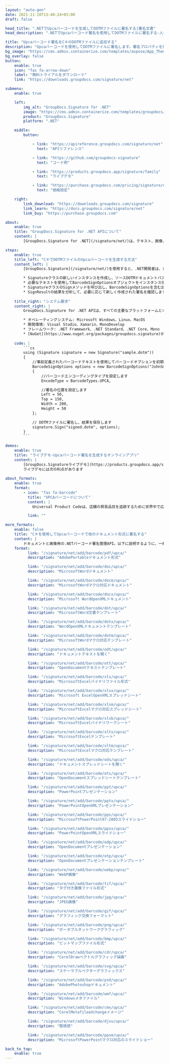 ```yaml
---
layout: "auto-gen"
date: 2021-11-10T13:40:24+03:00
draft: false

head_title: ".NETでUpcaバーコードを生成してDOTMファイルに署名する|署名文書"
head_description: ".NETでUpcaバーコード署名を使用してDOTMファイルに署名する-人気のあるビジネスドキュメントや画像ファイル形式にバーコードを追加します."

title: "Upcaバーコード署名をC＃のDOTMファイルに追加する"
description: "Upcaバーコードを使用してDOTMファイルに署名します。署名プロパティを操作し、ニーズに合ったドキュメント内で高度な署名オプションを設定します."
bg_image: "https://cms.admin.containerize.com/templates/aspose/App_Themes/V3/images/bg/header1.png"
bg_overlay: false
button:
    enable: true
    icon: "fas fa-arrow-down"
    label: "無料トライアルをダウンロード"
    link: "https://downloads.groupdocs.com/signature/net"

submenu:
    enable: true

    left:
        img_alt: "GroupDocs.Signature for .NET"
        image: "https://cms.admin.containerize.com/templates/groupdocs/images/product-logos/90x90-noborder/groupdocs-signature-net.png"
        product: "GroupDocs.Signature"
        platform: ".NET"

    middle:
        button:

            - link: "https://apireference.groupdocs.com/signature/net"
              text: "APIリファレンス"

            - link: "https://github.com/groupdocs-signature"
              text: "コード例"

            - link: "https://products.groupdocs.app/signature/family"
              text: "ライブデモ"

            - link: "https://purchase.groupdocs.com/pricing/signature/net"
              text: "価格設定"

    right:
        link_download: "https://downloads.groupdocs.com/signature"
        link_learn: "https://docs.groupdocs.com/signature/net"
        link_buy: "https://purchase.groupdocs.com"

about:
    enable: true
    title: "GroupDocs.Signature for .NET APIについて"
    content: |
        [GroupDocs.Signature for .NET](/signature/net/)は、テキスト、画像、バーコード、スタンプ、フォームフィールド、QRコード、メタデータなどのさまざまな署名タイプを使用してデジタルドキュメントに電子署名するネイティブ.NETAPIです。ユーザーは、PDF、Microsoft Word、Excelワークシート、PowerPointプレゼンテーション、Adobe Photoshop、メタファイル、および画像ファイル形式内のデジタル署名を追加、編集、検証、削除、および検索でき、必要に応じて署名プロパティをカスタマイズするための追加サポートがあります。

steps:
    enable: true
    title_left: "C＃でDOTMファイルのUpcaバーコードを生成する方法"
    content_left: |
        [GroupDocs.Signature](/signature/net/)を使用すると、.NET開発者は、いくつかの簡単な手順を実行することで、アプリケーション内のDOTMファイルにUpcaバーコードを簡単に追加できます。

        * Signatureクラスの新しいインスタンスを作成し、ソースDOTMドキュメントパスをコンストラクターパラメーターとして渡します。
        * 必要なテキストを使用してBarcodeSignOptionsオブジェクトをインスタンス化し、EncodeTypeプロパティをUPCAに設定します。
        * SignatureクラスのSignメソッドを呼び出し、BarcodeSignOptionsを含む出力DOTMファイル名を渡します。
        * SignResultの結果を分析して、必要に応じて新しく作成された署名を確認します。
        
    title_right: "システム要求"
    content_right: |
        GroupDocs.Signature for .NET APIは、すべての主要なプラットフォームとオペレーティングシステムでサポートされています。以下のコードを実行する前に、システムに次の前提条件がインストールされていることを確認してください。

        * オペレーティングシステム: Microsoft Windows、Linux、MacOS
        * 開発環境: Visual Studio、Xamarin、MonoDevelop
        * フレームワーク: .NET Framework、.NET Standard、.NET Core、Mono
        * [NuGet](https://www.nuget.org/packages/groupdocs.signature)からGroupDocs.Signaturefor.NETの最新バージョンをダウンロードします
        
    code: |
        ```cs
        using (Signature signature = new Signature("sample.dotm"))
        {
            //事前定義されたバーコードテキストを使用してバーコードオプションを初期化します
            BarcodeSignOptions options = new BarcodeSignOptions("JohnSmith")
            {
                //バーコードエンコーディングタイプを設定します
                EncodeType = BarcodeTypes.UPCA,

                //署名の位置を設定します
                Left = 50,
                Top = 150,
                Width = 200,
                Height = 50
            };

            // DOTMファイルに署名し、結果を保存します 
            signature.Sign("signed.dotm", options);
        }
        ```
        
demos:
    enable: true
    title: "ライブデモ-Upcaバーコード署名を生成するオンラインアプリ"
    content: |
        [GroupDocs.Signatureライブデモ](https://products.groupdocs.app/signature/family)サイトにアクセスして、今すぐUPcaバーコードをDOTMファイルに追加してください。  
        ライブデモには次の利点があります
        
about_formats:
    enable: true
    format:
        - icon: "fas fa-barcode"
          title: "UPCAバーコードについて"
          content: |
            Universal Product Codeは、店舗の貿易品目を追跡するために世界中で広く使用されているバーコード記号です。

          link: ""

more_formats:
    enable: false
    title: "C＃を使用してUpcaバーコードで他のドキュメント形式に署名する"
    content: |
        ドキュメントと画像用の.NETバーコード署名管理API。以下に説明するように、一般的なファイル形式のいくつかにバーコード署名を追加します。
    format: 
          link: "/signature/net/add/barcode/pdf/upca/"
          description: "AdobePortableドキュメント形式"

          link: "/signature/net/add/barcode/doc/upca/"
          description: "MicrosoftWordドキュメント"

          link: "/signature/net/add/barcode/docm/upca/"
          description: "MicrosoftWordマクロ対応ドキュメント"

          link: "/signature/net/add/barcode/docx/upca/"
          description: "Microsoft WordOpenXMLドキュメント"

          link: "/signature/net/add/barcode/dot/upca/"
          description: "MicrosoftWord文書テンプレート"

          link: "/signature/net/add/barcode/dotx/upca/"
          description: "WordOpenXMLドキュメントテンプレート"

          link: "/signature/net/add/barcode/dotm/upca/"
          description: "MicrosoftWordマクロ対応テンプレート"       

          link: "/signature/net/add/barcode/odt/upca/"
          description: "ドキュメントテキストを開く"

          link: "/signature/net/add/barcode/ott/upca/"
          description: "OpenDocumentテキストテンプレート"

          link: "/signature/net/add/barcode/xls/upca/"
          description: "MicrosoftExcelバイナリファイル形式"

          link: "/signature/net/add/barcode/xlsx/upca/"
          description: "Microsoft ExcelOpenXMLスプレッドシート"

          link: "/signature/net/add/barcode/xlsm/upca/"
          description: "MicrosoftExcelマクロ対応スプレッドシート"

          link: "/signature/net/add/barcode/xlsb/upca/"
          description: "MicrosoftExcelバイナリワークシート"

          link: "/signature/net/add/barcode/xltx/upca/"
          description: "MicrosoftExcelテンプレート"

          link: "/signature/net/add/barcode/xltm/upca/"
          description: "MicrosoftExcelマクロ対応テンプレート"

          link: "/signature/net/add/barcode/ods/upca/"
          description: "ドキュメントスプレッドシートを開く"

          link: "/signature/net/add/barcode/ots/upca/"
          description: "OpenDocumentスプレッドシートテンプレート"

          link: "/signature/net/add/barcode/ppt/upca/"
          description: "PowerPointプレゼンテーション"

          link: "/signature/net/add/barcode/pptx/upca/"
          description: "PowerPointOpenXMLプレゼンテーション"

          link: "/signature/net/add/barcode/pps/upca/"
          description: "MicrosoftPowerPoint97-2003スライドショー"

          link: "/signature/net/add/barcode/ppsx/upca/"
          description: "PowerPointOpenXMLスライドショー"                              

          link: "/signature/net/add/barcode/odp/upca/"
          description: "OpenDocumentプレゼンテーション"

          link: "/signature/net/add/barcode/otp/upca/"
          description: "OpenDocumentプレゼンテーションテンプレート"

          link: "/signature/net/add/barcode/webp/upca/"
          description: "WebP画像"

          link: "/signature/net/add/barcode/tif/upca/"
          description: "タグ付き画像ファイル形式"

          link: "/signature/net/add/barcode/jpg/upca/"
          description: "JPEG画像"

          link: "/signature/net/add/barcode/gif/upca/"
          description: "グラフィック交換フォーマット"

          link: "/signature/net/add/barcode/png/upca/"
          description: "ポータブルネットワークグラフィック"

          link: "/signature/net/add/barcode/bmp/upca/"
          description: "ビットマップファイル形式"

          link: "/signature/net/add/barcode/cdr/upca/"
          description: "CorelDrawベクトルグラフィック描画"

          link: "/signature/net/add/barcode/svg/upca/"
          description: "スケーラブルベクターグラフィックス"

          link: "/signature/net/add/barcode/psd/upca/"
          description: "AdobePhotoshopドキュメント"

          link: "/signature/net/add/barcode/wmf/upca/"
          description: "Windowsメタファイル"        

          link: "/signature/net/add/barcode/cmx/upca/"
          description: "CorelMetafileeXchangeイメージ"

          link: "/signature/net/add/barcode/djvu/upca/"
          description: "既視感"

          link: "/signature/net/add/barcode/ppsm/upca/"
          description: "MicrosoftPowerPointマクロ対応のスライドショー"

back_to_top:
    enable: true
---
```

